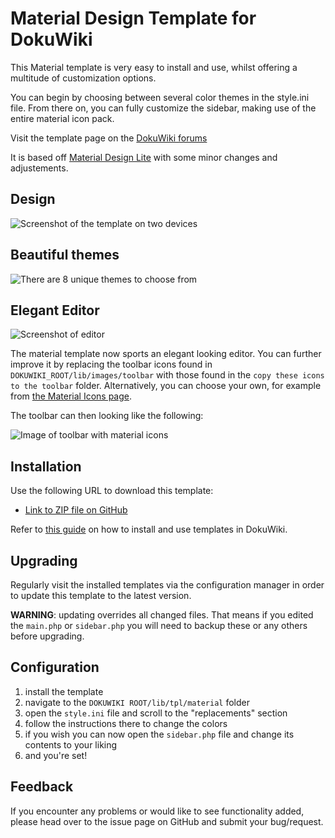 # Material Design Template for DokuWiki

This Material template is very easy to install and use, whilst offering a multitude of customization options.

You can begin by choosing between several color themes in the style.ini file. From there on, you can fully customize the sidebar, making use of the entire material icon pack.

Visit the template page on the [DokuWiki forums](https://www.dokuwiki.org/template:material)

It is based off [Material Design Lite](https://getmdl.io/) with some minor changes and adjustements.


## Design

![Screenshot of the template on two devices](https://i.imgur.com/1QibmKg.jpg)

## Beautiful themes

![There are 8 unique themes to choose from](https://i.imgur.com/bnWd8k3.png)

## Elegant Editor

![Screenshot of editor](https://i.imgur.com/e9TqMB2.png)

The material template now sports an elegant looking editor. You can further improve it by replacing the toolbar icons found in `DOKUWIKI_ROOT/lib/images/toolbar` with those found in the `copy these icons to the toolbar` folder. Alternatively, you can choose your own, for example from [the Material Icons page](https://material.io/icons/).

The toolbar can then looking like the following:

![Image of toolbar with material icons](https://i.imgur.com/XSyhyPU.png)

## Installation

Use the following URL to download this template:

  * [Link to ZIP file on GitHub](https://github.com/LeonStaufer/material-dokuwiki/zipball/master) 

Refer to [this guide](https://www.dokuwiki.org/template) on how to install and use templates in DokuWiki.

## Upgrading

Regularly visit the installed templates via the configuration manager in order to update this template to the latest version.

**WARNING**: updating overrides all changed files. That means if you edited the `main.php` or `sidebar.php` you will need to backup these or any others before upgrading.

## Configuration

1. install the template
2. navigate to the `DOKUWIKI ROOT/lib/tpl/material` folder
3. open the `style.ini` file and scroll to the "replacements" section
4. follow the instructions there to change the colors
5. if you wish you can now open the `sidebar.php` file and change its contents to your liking
6. and you're set! 

## Feedback

If you encounter any problems or would like to see functionality added, please head over to the issue page on GitHub and submit your bug/request.
